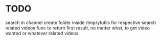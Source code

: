 # TODO

search in channel
create folder inside /tmp/ytutils for respective search
related videos
func to return first result, no matter what, to get video wanted or whatever
related videos